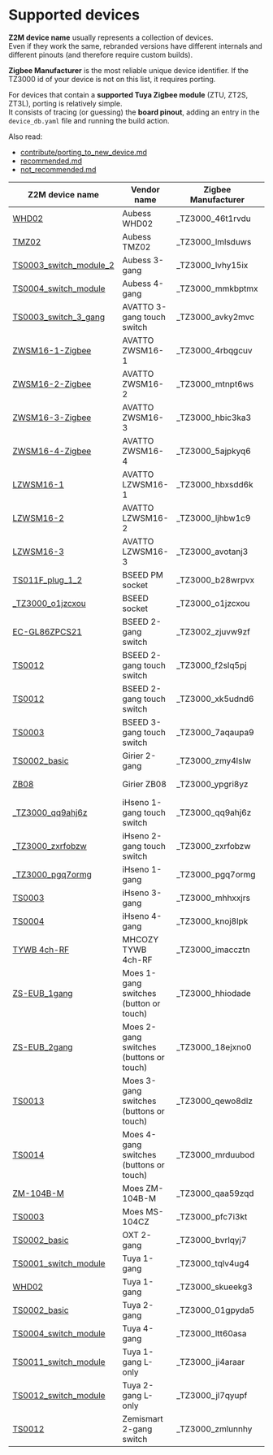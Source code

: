 # Supported devices

**Z2M device name** usually represents a collection of devices.  
Even if they work the same, rebranded versions have different internals and different pinouts (and therefore require custom builds).  

**Zigbee Manufacturer** is the most reliable unique device identifier. If the TZ3000 id of your device is not on this list, it requires porting. 

For devices that contain a **supported Tuya Zigbee module** (ZTU, ZT2S, ZT3L), porting is relatively simple.  
It consists of tracing (or guessing) the **board pinout**, adding an entry in the `device_db.yaml` file and running the build action. 

Also read:  
- [contribute/porting_to_new_device.md](/docs/contribute/porting_to_new_device.md)
- [recommended.md](./recommended.md)
- [not_recommended.md](./not_recommended.md)

| Z2M device name | Vendor name | Zigbee Manufacturer | Type | Status | Issue |
| --- | --- | --- | --- | --- | --- |
| [WHD02](https://www.zigbee2mqtt.io/devices/WHD02.html) | Aubess WHD02  | _TZ3000_46t1rvdu | router / end_device | Supported |   [link](https://github.com/romasku/tuya-zigbee-switch/issues/18)  | 
| [TMZ02](https://www.zigbee2mqtt.io/devices/TMZ02.html) | Aubess TMZ02  | _TZ3000_lmlsduws | router | Supported |   [link](https://github.com/romasku/tuya-zigbee-switch/pull/153)  | 
| [TS0003_switch_module_2](https://www.zigbee2mqtt.io/devices/TS0003_switch_module_2.html) | Aubess 3-gang  | _TZ3000_lvhy15ix | router | Supported |   [link](https://github.com/romasku/tuya-zigbee-switch/pull/151)  | 
| [TS0004_switch_module](https://www.zigbee2mqtt.io/devices/TS0004_switch_module.html) | Aubess 4-gang  | _TZ3000_mmkbptmx | router | Supported |   [link](https://github.com/romasku/tuya-zigbee-switch/issues/66)  | 
| [TS0003_switch_3_gang](https://www.zigbee2mqtt.io/devices/TS0003_switch_3_gang.html) | AVATTO 3-gang touch switch  | _TZ3000_avky2mvc | router | In progress |   [link](https://github.com/romasku/tuya-zigbee-switch/issues/41)  | 
| [ZWSM16-1-Zigbee](https://www.zigbee2mqtt.io/devices/ZWSM16-1-Zigbee.html) | AVATTO ZWSM16-1  | _TZ3000_4rbqgcuv | router | Supported |   [link](https://github.com/romasku/tuya-zigbee-switch/issues/9)  | 
| [ZWSM16-2-Zigbee](https://www.zigbee2mqtt.io/devices/ZWSM16-2-Zigbee.html) | AVATTO ZWSM16-2  | _TZ3000_mtnpt6ws | router | Supported |   [link](https://github.com/romasku/tuya-zigbee-switch/issues/9)  | 
| [ZWSM16-3-Zigbee](https://www.zigbee2mqtt.io/devices/ZWSM16-3-Zigbee.html) | AVATTO ZWSM16-3  | _TZ3000_hbic3ka3 | router | Supported |   [link](https://github.com/romasku/tuya-zigbee-switch/issues/56)  | 
| [ZWSM16-4-Zigbee](https://www.zigbee2mqtt.io/devices/ZWSM16-4-Zigbee.html) | AVATTO ZWSM16-4  | _TZ3000_5ajpkyq6 | router | Supported |   [link](https://github.com/romasku/tuya-zigbee-switch/issues/9)  | 
| [LZWSM16-1](https://www.zigbee2mqtt.io/devices/LZWSM16-1.html) | AVATTO LZWSM16-1  | _TZ3000_hbxsdd6k | router / end_device | Supported |   [link](https://github.com/romasku/tuya-zigbee-switch/issues/9)  | 
| [LZWSM16-2](https://www.zigbee2mqtt.io/devices/LZWSM16-2.html) | AVATTO LZWSM16-2  | _TZ3000_ljhbw1c9 | router / end_device | Supported |   [link](https://github.com/romasku/tuya-zigbee-switch/issues/16)  | 
| [LZWSM16-3](https://www.zigbee2mqtt.io/devices/LZWSM16-3.html) | AVATTO LZWSM16-3  | _TZ3000_avotanj3 | router / end_device | Supported |   [link](https://github.com/romasku/tuya-zigbee-switch/issues/135)  | 
| [TS011F_plug_1_2](https://www.zigbee2mqtt.io/devices/TS011F_plug_1_2.html) | BSEED PM socket  | _TZ3000_b28wrpvx | router | In progress |   [link](https://github.com/romasku/tuya-zigbee-switch/issues/145)  | 
| [_TZ3000_o1jzcxou](https://www.zigbee2mqtt.io/devices/_TZ3000_o1jzcxou.html) | BSEED socket  | _TZ3000_o1jzcxou | router | Supported |   [link](https://github.com/romasku/tuya-zigbee-switch/issues/145)  | 
| [EC-GL86ZPCS21](https://www.zigbee2mqtt.io/devices/EC-GL86ZPCS21.html) | BSEED 2-gang switch  | _TZ3002_zjuvw9zf | router | Supported |   [link](https://github.com/romasku/tuya-zigbee-switch/issues/157)  | 
| [TS0012](https://www.zigbee2mqtt.io/devices/TS0012.html) | BSEED 2-gang touch switch  | _TZ3000_f2slq5pj | router / end_device | In progress |   [link](https://github.com/romasku/tuya-zigbee-switch/pull/23)  | 
| [TS0012](https://www.zigbee2mqtt.io/devices/TS0012.html) | BSEED 2-gang touch switch  | _TZ3000_xk5udnd6 | router / end_device | Supported |   [link](https://github.com/romasku/tuya-zigbee-switch/issues/51)  | 
| [TS0003](https://www.zigbee2mqtt.io/devices/TS0003.html) | BSEED 3-gang touch switch  | _TZ3000_7aqaupa9 | router | Supported |   [link](https://github.com/romasku/tuya-zigbee-switch/issues/125)  | 
| [TS0002_basic](https://www.zigbee2mqtt.io/devices/TS0002_basic.html) | Girier 2-gang  | _TZ3000_zmy4lslw | router | Supported |   [link](https://github.com/romasku/tuya-zigbee-switch/issues/29)  | 
| [ZB08](https://www.zigbee2mqtt.io/devices/ZB08.html) | Girier ZB08  | _TZ3000_ypgri8yz | router / end_device | Supported |   [link](https://github.com/romasku/tuya-zigbee-switch/issues/37)  | 
| [_TZ3000_qq9ahj6z](https://www.zigbee2mqtt.io/devices/_TZ3000_qq9ahj6z.html) | iHseno 1-gang touch switch  | _TZ3000_qq9ahj6z | router / end_device | In progress |   [link](https://github.com/romasku/tuya-zigbee-switch/issues/146)  | 
| [_TZ3000_zxrfobzw](https://www.zigbee2mqtt.io/devices/_TZ3000_zxrfobzw.html) | iHseno 2-gang touch switch  | _TZ3000_zxrfobzw | router / end_device | In progress |   [link](https://github.com/romasku/tuya-zigbee-switch/issues/146)  | 
| [_TZ3000_pgq7ormg](https://www.zigbee2mqtt.io/devices/_TZ3000_pgq7ormg.html) | iHseno 1-gang  | _TZ3000_pgq7ormg | router | Supported |   [link](https://github.com/romasku/tuya-zigbee-switch/issues/105)  | 
| [TS0003](https://www.zigbee2mqtt.io/devices/TS0003.html) | iHseno 3-gang  | _TZ3000_mhhxxjrs | router | Supported |   [link](https://github.com/romasku/tuya-zigbee-switch/issues/85)  | 
| [TS0004](https://www.zigbee2mqtt.io/devices/TS0004.html) | iHseno 4-gang  | _TZ3000_knoj8lpk | router | Supported |   [link](https://github.com/romasku/tuya-zigbee-switch/issues/105)  | 
| [TYWB 4ch-RF](https://www.zigbee2mqtt.io/devices/TYWB_4ch-RF.html) | MHCOZY TYWB 4ch-RF  | _TZ3000_imaccztn | router | In progress |   [link](https://github.com/romasku/tuya-zigbee-switch/issues/130)  | 
| [ZS-EUB_1gang](https://www.zigbee2mqtt.io/devices/ZS-EUB_1gang.html) | Moes 1-gang switches (button or touch)  | _TZ3000_hhiodade | router / end_device | Supported |   [link](https://github.com/romasku/tuya-zigbee-switch/issues/14)  | 
| [ZS-EUB_2gang](https://www.zigbee2mqtt.io/devices/ZS-EUB_2gang.html) | Moes 2-gang switches (buttons or touch)  | _TZ3000_18ejxno0 | router / end_device | Supported |   [link](https://github.com/romasku/tuya-zigbee-switch/issues/14)  | 
| [TS0013](https://www.zigbee2mqtt.io/devices/TS0013.html) | Moes 3-gang switches (buttons or touch)  | _TZ3000_qewo8dlz | router / end_device | Supported |   [link](https://github.com/romasku/tuya-zigbee-switch/issues/14)  | 
| [TS0014](https://www.zigbee2mqtt.io/devices/TS0014.html) | Moes 4-gang switches (buttons or touch)  | _TZ3000_mrduubod | router / end_device | Supported |   [link](https://github.com/romasku/tuya-zigbee-switch/issues/14)  | 
| [ZM-104B-M](https://www.zigbee2mqtt.io/devices/ZM-104B-M.html) | Moes ZM-104B-M  | _TZ3000_qaa59zqd | router | In progress |   [link](https://github.com/romasku/tuya-zigbee-switch/pull/147)  | 
| [TS0003](https://www.zigbee2mqtt.io/devices/TS0003.html) | Moes MS-104CZ  | _TZ3000_pfc7i3kt | router | In progress |   [link](https://github.com/romasku/tuya-zigbee-switch/pull/30)  | 
| [TS0002_basic](https://www.zigbee2mqtt.io/devices/TS0002_basic.html) | OXT 2-gang  | _TZ3000_bvrlqyj7 | router | Supported |   [link](https://github.com/romasku/tuya-zigbee-switch/issues/49)  | 
| [TS0001_switch_module](https://www.zigbee2mqtt.io/devices/TS0001_switch_module.html) | Tuya 1-gang  | _TZ3000_tqlv4ug4 | router | Supported |   [link](https://github.com/romasku/tuya-zigbee-switch/issues/6)  | 
| [WHD02](https://www.zigbee2mqtt.io/devices/WHD02.html) | Tuya 1-gang  | _TZ3000_skueekg3 | router | Supported |    -  | 
| [TS0002_basic](https://www.zigbee2mqtt.io/devices/TS0002_basic.html) | Tuya 2-gang  | _TZ3000_01gpyda5 | router | Supported |   [link](https://github.com/romasku/tuya-zigbee-switch/issues/6)  | 
| [TS0004_switch_module](https://www.zigbee2mqtt.io/devices/TS0004_switch_module.html) | Tuya 4-gang  | _TZ3000_ltt60asa | router | In progress |   [link](https://github.com/romasku/tuya-zigbee-switch/issues/42)  | 
| [TS0011_switch_module](https://www.zigbee2mqtt.io/devices/TS0011_switch_module.html) | Tuya 1-gang L-only  | _TZ3000_ji4araar | router / end_device | Supported |   [link](https://github.com/romasku/tuya-zigbee-switch/issues/4)  | 
| [TS0012_switch_module](https://www.zigbee2mqtt.io/devices/TS0012_switch_module.html) | Tuya 2-gang L-only  | _TZ3000_jl7qyupf | router / end_device | Supported |    -  | 
| [TS0012](https://www.zigbee2mqtt.io/devices/TS0012.html) | Zemismart 2-gang switch  | _TZ3000_zmlunnhy | router / end_device | In progress |   [link](https://github.com/romasku/tuya-zigbee-switch/issues/19)  | 

